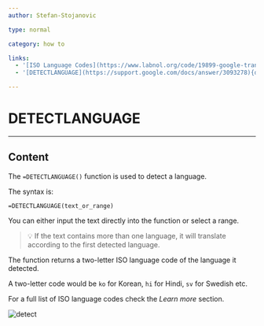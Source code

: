 ```yaml
---
author: Stefan-Stojanovic

type: normal

category: how to

links:
  - '[ISO Language Codes](https://www.labnol.org/code/19899-google-translate-languages){documentation}'
  - '[DETECTLANGUAGE](https://support.google.com/docs/answer/3093278){documentation}'

---
```


# DETECTLANGUAGE

---
## Content

The `=DETECTLANGUAGE()` function is used to detect a language.

The syntax is:

```plain-text
=DETECTLANGUAGE(text_or_range)
```

You can either input the text directly into the function or select a range.

> 💡 If the text contains more than one language, it will translate according to the first detected language.

The function returns a two-letter ISO language code of the language it detected.

A two-letter code would be `ko` for Korean, `hi` for Hindi, `sv` for Swedish etc.

For a full list of ISO language codes check the *Learn more* section.

![detect](https://img.enkipro.com/ecba3137525bf2d435692c918ec9badd.png)
